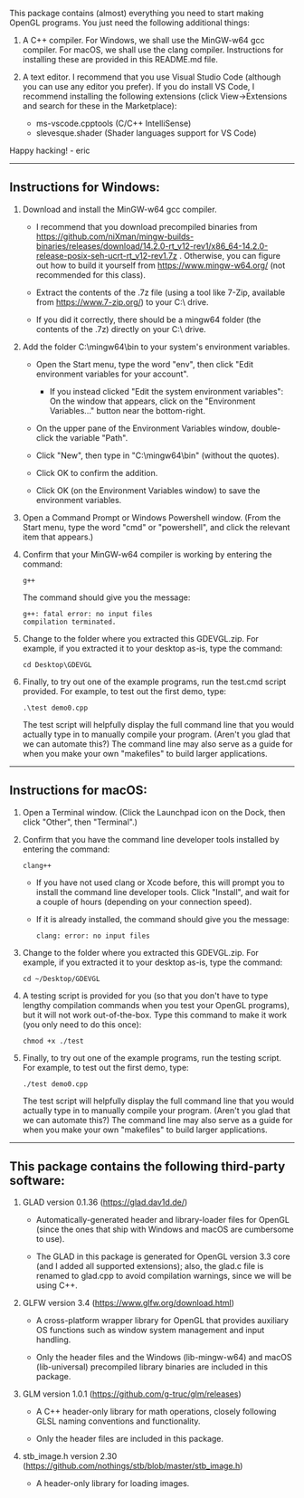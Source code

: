 This package contains (almost) everything you need to start making OpenGL programs. You just need the following additional things:

1. A C++ compiler. For Windows, we shall use the MinGW-w64 gcc compiler. For macOS, we shall use the clang compiler. Instructions for installing these are provided in this README.md file.

2. A text editor. I recommend that you use Visual Studio Code (although you can use any editor you prefer). If you do install VS Code, I recommend installing the following extensions (click View->Extensions and search for these in the Marketplace):
   - ms-vscode.cpptools (C/C++ IntelliSense)
   - slevesque.shader (Shader languages support for VS Code)

Happy hacking! - eric

*******************************************************************************

Instructions for Windows:
-------------------------

1. Download and install the MinGW-w64 gcc compiler.

   - I recommend that you download precompiled binaries from https://github.com/niXman/mingw-builds-binaries/releases/download/14.2.0-rt_v12-rev1/x86_64-14.2.0-release-posix-seh-ucrt-rt_v12-rev1.7z . Otherwise, you can figure out how to build it yourself from https://www.mingw-w64.org/ (not recommended for this class).

   - Extract the contents of the .7z file (using a tool like 7-Zip, available from https://www.7-zip.org/) to your C:\ drive.

   - If you did it correctly, there should be a mingw64 folder (the contents of the .7z) directly on your C:\ drive.

2. Add the folder C:\mingw64\bin to your system's environment variables.

   - Open the Start menu, type the word "env", then click "Edit environment variables for your account".

     - If you instead clicked "Edit the system environment variables": On the window that appears, click on the "Environment Variables..." button near the bottom-right.

   - On the upper pane of the Environment Variables window, double-click the variable "Path".

   - Click "New", then type in "C:\mingw64\bin" (without the quotes).

   - Click OK to confirm the addition.

   - Click OK (on the Environment Variables window) to save the environment variables.

3. Open a Command Prompt or Windows Powershell window. (From the Start menu, type the word "cmd" or "powershell", and click the relevant item that appears.)

4. Confirm that your MinGW-w64 compiler is working by entering the command:

       g++

   The command should give you the message:

       g++: fatal error: no input files
       compilation terminated.

5. Change to the folder where you extracted this GDEVGL.zip. For example, if you extracted it to your desktop as-is, type the command:

       cd Desktop\GDEVGL

6. Finally, to try out one of the example programs, run the test.cmd script provided. For example, to test out the first demo, type:

       .\test demo0.cpp

   The test script will helpfully display the full command line that you would actually type in to manually compile your program. (Aren't you glad that we can automate this?) The command line may also serve as a guide for when you make your own "makefiles" to build larger applications.

*******************************************************************************

Instructions for macOS:
-----------------------

1. Open a Terminal window. (Click the Launchpad icon on the Dock, then click "Other", then "Terminal".)

2. Confirm that you have the command line developer tools installed by entering the command:

       clang++

   - If you have not used clang or Xcode before, this will prompt you to install the command line developer tools. Click "Install", and wait for a couple of hours (depending on your connection speed).

   - If it is already installed, the command should give you the message:

         clang: error: no input files

3. Change to the folder where you extracted this GDEVGL.zip. For example, if you extracted it to your desktop as-is, type the command:

       cd ~/Desktop/GDEVGL

4. A testing script is provided for you (so that you don't have to type lengthy compilation commands when you test your OpenGL programs), but it will not work out-of-the-box. Type this command to make it work (you only need to do this once):

       chmod +x ./test

5. Finally, to try out one of the example programs, run the testing script. For example, to test out the first demo, type:

       ./test demo0.cpp

   The test script will helpfully display the full command line that you would actually type in to manually compile your program. (Aren't you glad that we can automate this?) The command line may also serve as a guide for when you make your own "makefiles" to build larger applications.

*******************************************************************************

This package contains the following third-party software:
---------------------------------------------------------

1. GLAD version 0.1.36 (https://glad.dav1d.de/)

   - Automatically-generated header and library-loader files for OpenGL (since the ones that ship with Windows and macOS are cumbersome to use).

   - The GLAD in this package is generated for OpenGL version 3.3 core (and I added all supported extensions); also, the glad.c file is renamed to glad.cpp to avoid compilation warnings, since we will be using C++.

2. GLFW version 3.4 (https://www.glfw.org/download.html)

   - A cross-platform wrapper library for OpenGL that provides auxiliary OS functions such as window system management and input handling.

   - Only the header files and the Windows (lib-mingw-w64) and macOS (lib-universal) precompiled library binaries are included in this package.

3. GLM version 1.0.1 (https://github.com/g-truc/glm/releases)

   - A C++ header-only library for math operations, closely following GLSL naming conventions and functionality.

   - Only the header files are included in this package.

4. stb_image.h version 2.30 (https://github.com/nothings/stb/blob/master/stb_image.h)

   - A header-only library for loading images.
